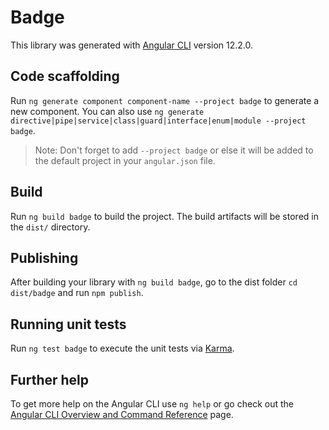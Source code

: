 # Badge

This library was generated with [Angular CLI](https://github.com/angular/angular-cli) version 12.2.0.

## Code scaffolding

Run `ng generate component component-name --project badge` to generate a new component. You can also use `ng generate directive|pipe|service|class|guard|interface|enum|module --project badge`.
> Note: Don't forget to add `--project badge` or else it will be added to the default project in your `angular.json` file. 

## Build

Run `ng build badge` to build the project. The build artifacts will be stored in the `dist/` directory.

## Publishing

After building your library with `ng build badge`, go to the dist folder `cd dist/badge` and run `npm publish`.

## Running unit tests

Run `ng test badge` to execute the unit tests via [Karma](https://karma-runner.github.io).

## Further help

To get more help on the Angular CLI use `ng help` or go check out the [Angular CLI Overview and Command Reference](https://angular.io/cli) page.
